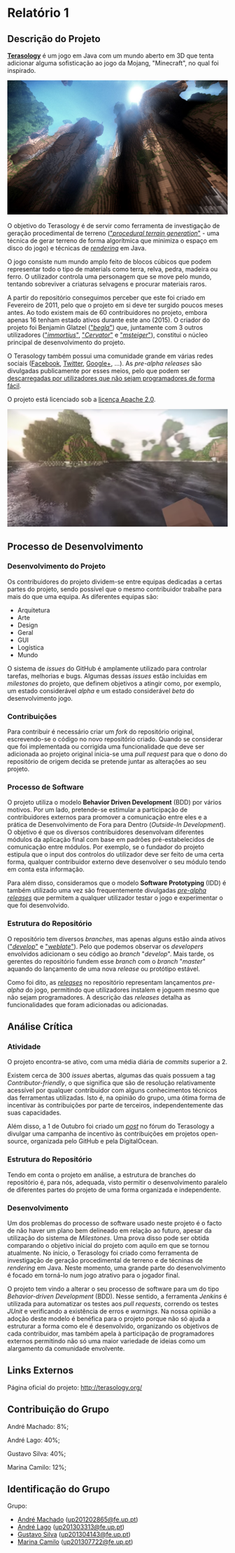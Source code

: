 # Relatório 1

## Descrição do Projeto

[**Terasology**](http://terasology.org/) é um jogo em Java com um mundo aberto em 3D que tenta adicionar alguma sofisticação ao jogo da Mojang, "Minecraft", no qual foi inspirado.

![Terasology Gameplay 1](/ESOF-docs/resources/gameplay1.jpg)

O objetivo do Terasology é de servir como ferramenta de investigação de geração procedimental de terreno (["*procedural terrain generation*"](https://en.wikipedia.org/wiki/Procedural_generation) - uma técnica de gerar terreno de forma algorítmica que minimiza o espaço em disco do jogo) e técnicas de [*rendering*](https://en.wikipedia.org/wiki/Rendering_(computer_graphics)) em Java.

O jogo consiste num mundo amplo feito de blocos cúbicos que podem representar todo o tipo de materials como terra, relva, pedra, madeira ou ferro. O utilizador controla uma personagem que se move pelo mundo, tentando sobreviver a criaturas selvagens e procurar materiais raros.

A partir do repositório conseguimos perceber que este foi criado em Fevereiro de 2011, pelo que o projeto em si deve ter surgido poucos meses antes. Ao todo existem mais de 60 contribuidores no projeto, embora apenas 16 tenham estado ativos durante este ano (2015). O criador do projeto foi Benjamin Glatzel (["*begla*"](https://github.com/begla)) que, juntamente com 3 outros utilizadores (["*immortius*"](https://github.com/immortius), ["*Cervator*"](https://github.com/Cervator) e ["*msteiger*"](https://github.com/msteiger)), constitui o núcleo principal de desenvolvimento do projeto.

O Terasology também possui uma comunidade grande em várias redes sociais ([Facebook](https://www.facebook.com/Terasology), [Twitter](https://twitter.com/terasology), [Google+](https://plus.google.com/103835217961917018533/posts), ...).
As *pre-alpha releases* são divulgadas publicamente por esses meios, pelo que podem ser [descarregadas por utilizadores que não sejam programadores de forma fácil](https://github.com/MovingBlocks/Terasology/releases).

O projeto está licenciado sob a [licença Apache 2.0](http://www.apache.org/licenses/LICENSE-2.0.html).

![Terasology Gameplay 2](/ESOF-docs/resources/gameplay2.png)

## Processo de Desenvolvimento

### Desenvolvimento do Projeto

Os contribuidores do projeto dividem-se entre equipas dedicadas a certas partes do projeto, sendo possível que o mesmo contribuidor trabalhe para mais do que uma equipa. As diferentes equipas são:
 - Arquitetura
 - Arte
 - Design
 - Geral
 - GUI
 - Logística
 - Mundo

O sistema de *issues* do GitHub é amplamente utilizado para controlar tarefas, melhorias e bugs. Algumas dessas *issues* estão incluidas em *milestones* do projeto, que definem objetivos a atingir como, por exemplo, um estado considerável *alpha* e um estado considerável *beta* do desenvolvimento jogo.

### Contribuições

Para contribuir é necessário criar um *fork* do repositório original, escrevendo-se o código no novo repositório criado. Quando se considerar que foi implementada ou corrigida uma funcionalidade que deve ser adicionada ao projeto original inicia-se uma *pull request* para que o dono do repositório de origem decida se pretende juntar as alterações ao seu projeto.

### Processo de Software

O projeto utiliza o modelo **Behavior Driven Development** (BDD) por vários motivos. Por um lado, pretende-se estimular a participação de contribuidores externos para promover a comunicação entre eles e a prática de Desenvolvimento de Fora para Dentro (*Outside-In Development*). O objetivo é que os diversos contribuidores desenvolvam diferentes módulos da aplicação final com base em padrões pré-estabelecidos de comunicação entre módulos. Por exemplo, se o fundador do projeto estipula que o input dos controlos do utilizador deve ser feito de uma certa forma, qualquer contribuidor externo deve desenvolver o seu módulo tendo em conta esta informação.

Para além disso, consideramos que o modelo **Software Prototyping** (IDD) é também utilizado uma vez são frequentemente divulgadas [*pre-alpha releases*](https://github.com/MovingBlocks/Terasology/releases) que permitem a qualquer utilizador testar o jogo e experimentar o que foi desenvolvido.

### Estrutura do Repositório

O repositório tem diversos *branches*, mas apenas alguns estão ainda ativos (["*develop*"](https://github.com/andrelago13/Terasology/tree/develop) e ["*weblate*"](https://github.com/andrelago13/Terasology/tree/weblate)). Pelo que podemos observar os *developers* envolvidos adicionam o seu código ao *branch* "*develop*". Mais tarde, os gerentes do repositório fundem esse *branch* com o *branch* "*master*" aquando do lançamento de uma nova *release* ou protótipo estável.

Como foi dito, as [*releases*](https://github.com/MovingBlocks/Terasology/releases) no repositório representam lançamentos *pre-alpha* do jogo, permitindo que utilizadores instalem e joguem mesmo que não sejam programadores. A descrição das *releases* detalha as funcionalidades que foram adicionadas ou adicionadas.

## Análise Crítica

### Atividade

O projeto encontra-se ativo, com uma média diária de *commits* superior a 2.

Existem cerca de 300 *issues* abertas, algumas das quais possuem a tag *Contributor-friendly*, o que significa que são de resolução relativamente acessível por qualquer contribuidor com alguns conhecimentos técnicos das ferramentas utilizadas. Isto é, na opinião do grupo, uma ótima forma de incentivar às contribuições por parte de terceiros, independentemente das suas capacidades.

Além disso, a 1 de Outubro foi criado um [*post*](http://forum.terasology.org/threads/contribute-to-open-source-get-a-free-shirt.1384/#post-12439) no fórum do Terasology a divulgar uma campanha de incentivo às contribuições em projetos open-source, organizada pelo GitHub e pela DigitalOcean.

### Estrutura do Repositório

Tendo em conta o projeto em análise, a estrutura de branches do repositório é, para nós, adequada, visto permitir o desenvolvimento paralelo de diferentes partes do projeto de uma forma organizada e independente.

### Desenvolvimento

Um dos problemas do processo de software usado neste projeto é o facto de não haver um plano bem delineado em relação ao futuro, apesar da utilização do sistema de *Milestones*. Uma prova disso pode ser obtida comparando o objetivo inicial do projeto com aquilo em que se tornou atualmente. No ínicio, o Terasology foi criado como ferramenta de investigação de geração procedimental de terreno e de técninas de *rendering* em Java. Neste momento, uma grande parte do desenvolvimento é focado em torná-lo num jogo atrativo para o jogador final.

O projeto tem vindo a alterar o seu processo de software para um do tipo *Behavior-driven Development* (BDD). Nesse sentido, a ferramenta *Jenkins* é utilizada para automatizar os testes aos *pull requests*, correndo os testes *JUnit* e verificando a existência de erros e *warnings*. Na nossa opinião a adoção deste modelo é benéfica para o projeto porque não só ajuda a estruturar a forma como ele é desenvolvido, organizando os objetivos de cada contribuidor, mas também apela à participação de programadores externos permitindo não só uma maior variedade de ideias como um alargamento da comunidade envolvente.

## Links Externos

Página oficial do projeto: http://terasology.org/

## Contribuição do Grupo

André Machado: 8%;

André Lago: 40%;

Gustavo Silva: 40%;

Marina Camilo: 12%;

## Identificação do Grupo

Grupo:
 - [André Machado](https://github.com/andremachado94) (up201202865@fe.up.pt)
 - [André Lago](https://github.com/andrelago13) (up201303313@fe.up.pt)
 - [Gustavo Silva](https://github.com/gtugablue) (up201304143@fe.up.pt)
 - [Marina Camilo](https://github.com/Aniiram) (up201307722@fe.up.pt)
